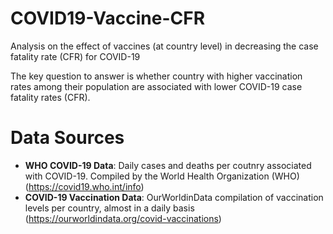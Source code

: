 # COVID19-Vaccine-CFR
Analysis on the effect of vaccines (at country level) in decreasing the case fatality rate (CFR) for COVID-19

The key question to answer is whether country with higher vaccination rates among their population are associated with lower COVID-19 case fatality rates (CFR).


# Data Sources
* **WHO COVID-19 Data**: Daily cases and deaths per coutnry associated with COVID-19. Compiled by the World Health Organization (WHO) (https://covid19.who.int/info)
* **COVID-19 Vaccination Data**: OurWorldinData compilation of vaccination levels per country, almost in a daily basis (https://ourworldindata.org/covid-vaccinations) 
